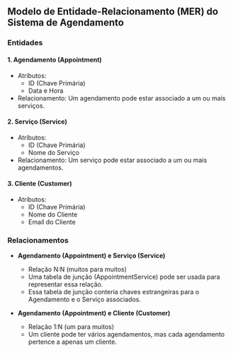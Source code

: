 ## Modelo de Entidade-Relacionamento (MER) do Sistema de Agendamento

### Entidades

#### 1. Agendamento (Appointment)

- Atributos:
  - ID (Chave Primária)
  - Data e Hora
- Relacionamento: Um agendamento pode estar associado a um ou mais serviços.

#### 2. Serviço (Service)

- Atributos:
  - ID (Chave Primária)
  - Nome do Serviço
- Relacionamento: Um serviço pode estar associado a um ou mais agendamentos.

#### 3. Cliente (Customer)

- Atributos:
  - ID (Chave Primária)
  - Nome do Cliente
  - Email do Cliente

### Relacionamentos

- **Agendamento (Appointment) e Serviço (Service)**

  - Relação N:N (muitos para muitos)
  - Uma tabela de junção (AppointmentService) pode ser usada para representar essa relação.
  - Essa tabela de junção conteria chaves estrangeiras para o Agendamento e o Serviço associados.

- **Agendamento (Appointment) e Cliente (Customer)**
  - Relação 1:N (um para muitos)
  - Um cliente pode ter vários agendamentos, mas cada agendamento pertence a apenas um cliente.
